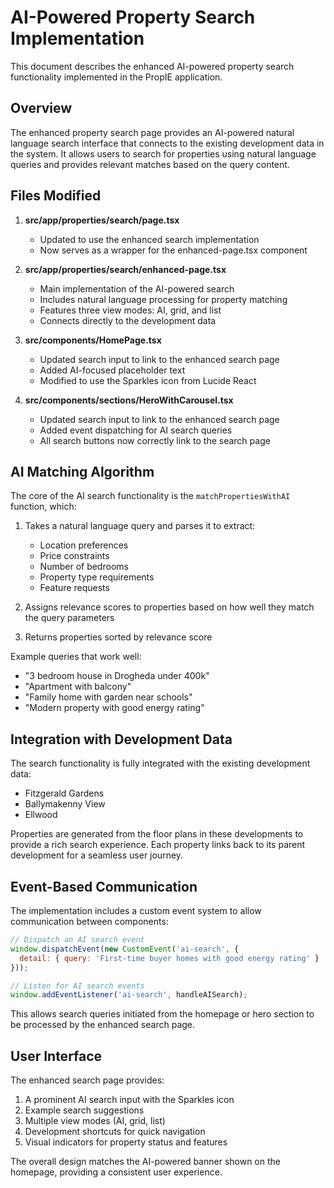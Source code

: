 # AI-Powered Property Search Implementation

This document describes the enhanced AI-powered property search functionality implemented in the PropIE application.

## Overview

The enhanced property search page provides an AI-powered natural language search interface that connects to the existing development data in the system. It allows users to search for properties using natural language queries and provides relevant matches based on the query content.

## Files Modified

1. **src/app/properties/search/page.tsx**
   - Updated to use the enhanced search implementation
   - Now serves as a wrapper for the enhanced-page.tsx component

2. **src/app/properties/search/enhanced-page.tsx**
   - Main implementation of the AI-powered search
   - Includes natural language processing for property matching
   - Features three view modes: AI, grid, and list
   - Connects directly to the development data

3. **src/components/HomePage.tsx**
   - Updated search input to link to the enhanced search page
   - Added AI-focused placeholder text
   - Modified to use the Sparkles icon from Lucide React

4. **src/components/sections/HeroWithCarousel.tsx**
   - Updated search input to link to the enhanced search page
   - Added event dispatching for AI search queries
   - All search buttons now correctly link to the search page

## AI Matching Algorithm

The core of the AI search functionality is the `matchPropertiesWithAI` function, which:

1. Takes a natural language query and parses it to extract:
   - Location preferences
   - Price constraints
   - Number of bedrooms
   - Property type requirements
   - Feature requests

2. Assigns relevance scores to properties based on how well they match the query parameters

3. Returns properties sorted by relevance score

Example queries that work well:
- "3 bedroom house in Drogheda under 400k"
- "Apartment with balcony"
- "Family home with garden near schools"
- "Modern property with good energy rating"

## Integration with Development Data

The search functionality is fully integrated with the existing development data:

- Fitzgerald Gardens
- Ballymakenny View
- Ellwood

Properties are generated from the floor plans in these developments to provide a rich search experience. Each property links back to its parent development for a seamless user journey.

## Event-Based Communication

The implementation includes a custom event system to allow communication between components:

```javascript
// Dispatch an AI search event
window.dispatchEvent(new CustomEvent('ai-search', { 
  detail: { query: 'First-time buyer homes with good energy rating' }
}));

// Listen for AI search events
window.addEventListener('ai-search', handleAISearch);
```

This allows search queries initiated from the homepage or hero section to be processed by the enhanced search page.

## User Interface

The enhanced search page provides:

1. A prominent AI search input with the Sparkles icon
2. Example search suggestions
3. Multiple view modes (AI, grid, list)
4. Development shortcuts for quick navigation
5. Visual indicators for property status and features

The overall design matches the AI-powered banner shown on the homepage, providing a consistent user experience.